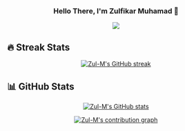 <h3 align="center">
Hello There, I'm Zulfikar Muhamad 👋
</h3>

<p align="center">
<a href="https://github.com/zul-m/zul-m"><img src="https://readme-typing-svg.herokuapp.com?font=Press+Start+2P&pause=1000&color=58A6FF&center=true&vCenter=true&width=800&lines=Cloud+Engineer+%2F+Cloud+Enthusiast;Rich+Experience+in+Cloud+Computing;Certified+Microsoft+Azure+Professional"></a>
</p>

## 🔥 Streak Stats

<p align="center"><a href="https://github.com/zul-m/zul-m"><img src="http://github-readme-streak-stats.herokuapp.com?user=zul-m&theme=github-dark-blue&date_format=j%20M%5B%20Y%5D" alt="Zul-M's GitHub streak" /></a></p>

## 📊 GitHub Stats

<p align="center"><a href="https://github.com/zul-m/zul-m"><img align="center" src="https://github-readme-stats.vercel.app/api?username=zul-m&count_private=true&show_icons=true&theme=github_dark&cache_seconds=1800&custom_title=GitHub%20Stats" alt="Zul-M's GitHub stats" /></a>

<p align="center"><a href="https://github.com/zul-m/zul-m"><img align="center" alt="Zul-M's contribution graph" src="https://activity-graph.herokuapp.com/graph?username=zul-m&theme=github-dark&custom_title=GitHub%20Contribution%20Graph" /></a>